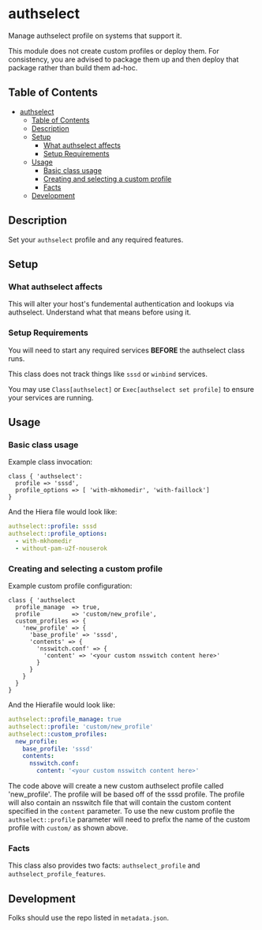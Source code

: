 # authselect

Manage authselect profile on systems that support it.

This module does not create custom profiles or deploy them.
For consistency, you are advised to package them up and then
deploy that package rather than build them ad-hoc.

## Table of Contents

- [authselect](#authselect)
  - [Table of Contents](#table-of-contents)
  - [Description](#description)
  - [Setup](#setup)
    - [What authselect affects](#what-authselect-affects)
    - [Setup Requirements](#setup-requirements)
  - [Usage](#usage)
    - [Basic class usage](#basic-class-usage)
    - [Creating and selecting a custom profile](#creating-and-selecting-a-custom-profile)
    - [Facts](#facts)
  - [Development](#development)

## Description

Set your `authselect` profile and any required features.

## Setup

### What authselect affects

This will alter your host's fundemental authentication and lookups via authselect.
Understand what that means before using it.

### Setup Requirements

You will need to start any required services **BEFORE** the authselect class runs.

This class does not track things like `sssd` or `winbind` services.

You may use `Class[authselect]` or `Exec[authselect set profile]` to ensure your services are running.

## Usage

### Basic class usage
Example class invocation:

```puppet
class { 'authselect':
  profile => 'sssd',
  profile_options => [ 'with-mkhomedir', 'with-faillock']
}
```
And the Hiera file would look like:
```yaml
authselect::profile: sssd
authselect::profile_options:
  - with-mkhomedir
  - without-pam-u2f-nouserok
```
### Creating and selecting a custom profile
Example custom profile configuration:

```puppet
class { 'authselect
  profile_manage  => true,
  profile         => 'custom/new_profile',
  custom_profiles => {
    'new_profile' => {
      'base_profile' => 'sssd',
      'contents' => {
        'nsswitch.conf' => {
          'content' => '<your custom nsswitch content here>'
        }
      }
    }
  }
}
```

And the Hierafile would look like:
```yaml
authselect::profile_manage: true
authselect::profile: 'custom/new_profile'
authselect::custom_profiles:
  new_profile:
    base_profile: 'sssd'
    contents:
      nsswitch.conf:
        content: '<your custom nsswitch content here>'
```

The code above will create a new custom authselect profile called 'new_profile'. The profile will be based off of the sssd profile. The profile will also contain an nsswitch file that will contain the custom content specified in the `content` parameter. To use the new custom profile the `authselect::profile` parameter will need to prefix the name of the custom profile with `custom/` as shown above.

### Facts
This class also provides two facts: `authselect_profile` and `authselect_profile_features`.

## Development

Folks should use the repo listed in `metadata.json`.

